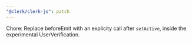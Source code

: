 ```yaml
---
"@clerk/clerk-js": patch
---
```


Chore: Replace beforeEmit with an explicity call after `setActive`, inside the experimental UserVerification.
